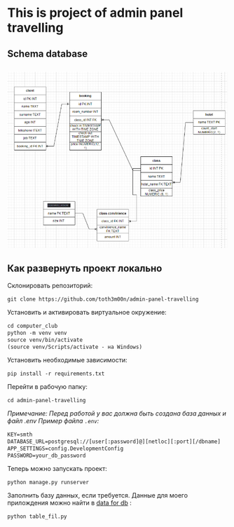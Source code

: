 # This is project of admin panel travelling

## Schema database 

![alt text](schema.png)
---
## Как развернуть проект локально

Склонировать репозиторий:
```
git clone https://github.com/toth3m00n/admin-panel-travelling
```
Установить и активировать виртуальное окружение:
```
cd computer_club
python -m venv venv
source venv/bin/activate
(source venv/Scripts/activate - на Windows)
```
Установить необходимые зависимости:
```
pip install -r requirements.txt
```
Перейти в рабочую папку:
```
cd admin-panel-travelling
```

*Примечание:*
*Перед работой у вас должна быть создана база данных и файл .env*
*Пример файла `.env`:*
```
KEY=smth
DATABASE_URL=postgresql://[user[:password]@][netloc][:port][/dbname]
APP_SETTINGS=config.DevelopmentConfig
PASSWORD=your_db_password
```

Теперь можно запускать проект:
```
python manage.py runserver
```

Заполнить базу данных, если требуется. Данные для моего прилождения можно найти в [data for db](https://github.com/toth3m00n/admin-panel-travelling/blob/main/app/table/data_for_db.py) :
```
python table_fil.py
```
